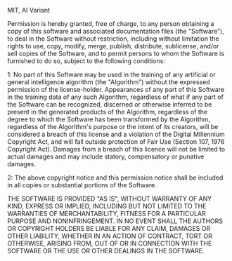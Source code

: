 MIT, AI Variant

Permission is hereby granted, free of charge, to any person obtaining a copy
of this software and associated documentation files (the "Software"), to deal
in the Software without restriction, including without limitation the rights
to use, copy, modify, merge, publish, distribute, sublicense, and/or sell
copies of the Software, and to permit persons to whom the Software is
furnished to do so, subject to the following conditions:

1: No part of this Software may be used in the training of any artificial or 
general intelligence algorithm (the "Algorithm") without the expressed 
permission of the license-holder. Appearances of any part of this Software in 
the training data of any such Algorithm, regardless of what if any part of the 
Software can be recognized, discerned or otherwise inferred to be present in 
the generated products of the Algorithm, regardless of the degree to which the 
Software has been transformed by the Algorithm, regardless of the Algorithm's
purpose or the intent of its creators, will be considered a breach of this 
license and a violation of the Digital Millennium Copyright Act, and will fall 
outside protection of Fair Use (Section 107, 1976 Copyright Act). Damages from
a breach of this licence will not be limited to actual damages and may include 
statory, compensatory or punative damages.

2: The above copyright notice and this permission notice shall be included in all
copies or substantial portions of the Software.

THE SOFTWARE IS PROVIDED "AS IS", WITHOUT WARRANTY OF ANY KIND, EXPRESS OR
IMPLIED, INCLUDING BUT NOT LIMITED TO THE WARRANTIES OF MERCHANTABILITY,
FITNESS FOR A PARTICULAR PURPOSE AND NONINFRINGEMENT. IN NO EVENT SHALL THE
AUTHORS OR COPYRIGHT HOLDERS BE LIABLE FOR ANY CLAIM, DAMAGES OR OTHER
LIABILITY, WHETHER IN AN ACTION OF CONTRACT, TORT OR OTHERWISE, ARISING FROM,
OUT OF OR IN CONNECTION WITH THE SOFTWARE OR THE USE OR OTHER DEALINGS IN THE
SOFTWARE.
